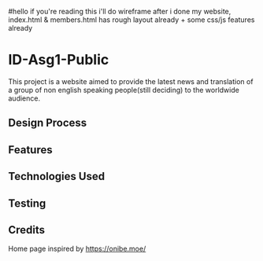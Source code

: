 #hello if you're reading this i'll do wireframe after i done my website, index.html & members.html has rough layout already + some css/js features already

# ID-Asg1-Public

This project is a website aimed to provide the latest news and translation of a group of non english speaking people(still deciding) to the worldwide audience.

## Design Process

## Features

## Technologies Used

## Testing

## Credits

Home page inspired by https://onibe.moe/

